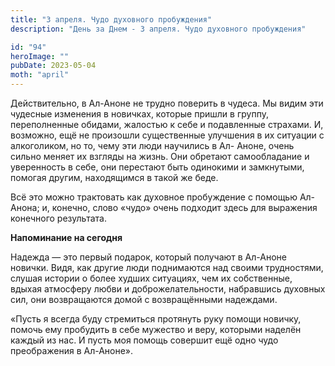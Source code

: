 ```yaml
---
title: "3 апреля. Чудо духовного пробуждения"
description: "День за Днем - 3 апреля. Чудо духовного пробуждения"

id: "94"
heroImage: ""
pubDate: 2023-05-04
moth: "april"
---
```


Действительно, в Ал-Аноне не трудно поверить в чудеса. Мы видим эти чудесные
изменения в новичках, которые пришли в группу, переполненные обидами, жалостью
к себе и подавленные страхами. И, возможно, ещё не произошли существенные
улучшения в их ситуации с алкоголиком, но то, чему эти люди научились в Ал-
Аноне, очень сильно меняет их взгляды на жизнь. Они обретают самообладание и
уверенность в себе, они перестают быть одинокими и замкнутыми, помогая другим,
находящимся в такой же беде.

Всё это можно трактовать как духовное пробуждение с помощью Ал-Анона; и,
конечно, слово «чудо» очень подходит здесь для выражения конечного результата.

**Напоминание на сегодня**

Надежда — это первый подарок, который получают в Ал-Аноне новички. Видя, как
другие люди поднимаются над своими трудностями, слушая истории о более худших
ситуациях, чем их собственные, вдыхая атмосферу любви и доброжелательности,
набравшись духовных сил, они возвращаются домой с возвращёнными надеждами.

«Пусть я всегда буду стремиться протянуть руку помощи новичку, помочь ему
пробудить в себе мужество и веру, которыми наделён каждый из нас. И пусть моя
помощь совершит ещё одно чудо преображения в Ал-Аноне».
